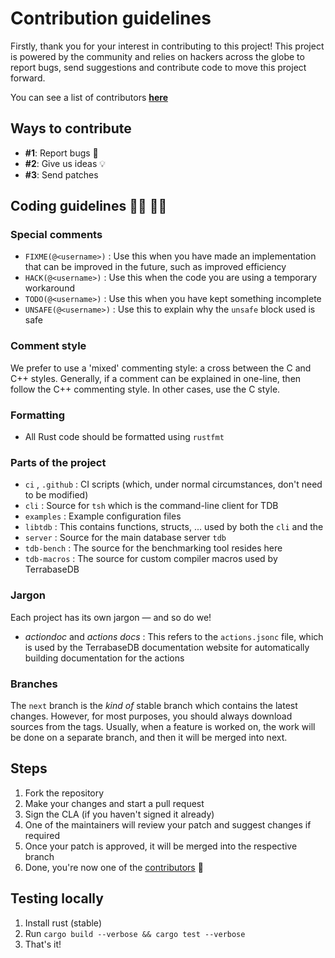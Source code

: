 # Contribution guidelines

Firstly, thank you for your interest in contributing to this project! This project is powered by the community
and relies on hackers across the globe to report bugs, send suggestions and contribute code to move this project forward.

You can see a list of contributors **[here](./CONTRIBUTORS.md)**

## Ways to contribute

* **#1**: Report bugs 🐞
* **#2**: Give us ideas 💡
* **#3**: Send patches

## Coding guidelines 👩‍💻 👨‍💻 

### Special comments

* `FIXME(@<username>)` : Use this when you have made an implementation that can be improved in the future, such as improved efficiency
* `HACK(@<username>)` : Use this when the code you are using a temporary workaround
* `TODO(@<username>)` : Use this when you have kept something incomplete
* `UNSAFE(@<username>)` : Use this to explain why the `unsafe` block used is safe

### Comment style

We prefer to use a 'mixed' commenting style: a cross between the C and C++ styles. 
Generally, if a comment can be explained in one-line, then follow the C++ commenting style.
In other cases, use the C style.

### Formatting

* All Rust code should be formatted using `rustfmt`

### Parts of the project

* `ci` , `.github` : CI scripts (which, under normal circumstances, don't need to be modified)
* `cli` : Source for `tsh` which is the command-line client for TDB
* `examples` : Example configuration files
* `libtdb` : This contains functions, structs, ... used by both the `cli` and the 
* `server` : Source for the main database server `tdb`
* `tdb-bench` : The source for the benchmarking tool resides here
* `tdb-macros` : The source for custom compiler macros used by TerrabaseDB

### Jargon

Each project has its own jargon — and so do we!

* _actiondoc_ and _actions docs_ : This refers to the `actions.jsonc` file, which is used by the TerrabaseDB documentation website for automatically building documentation for the actions

### Branches

The `next` branch is the _kind of_ stable branch which contains the latest changes. However, for most purposes, you should always download sources from the tags. Usually, when a feature is worked on, the work will be done on a separate branch, and then it will be merged into next.

## Steps

1. Fork the repository
2. Make your changes and start a pull request
3. Sign the CLA (if you haven't signed it already)
4. One of the maintainers will review your patch and suggest changes if required
5. Once your patch is approved, it will be merged into the respective branch
6. Done, you're now one of the [contributors](./CONTRIBUTORS.md) 🎉

## Testing locally

1. Install rust (stable)
2. Run `cargo build --verbose && cargo test --verbose`
3. That's it!
